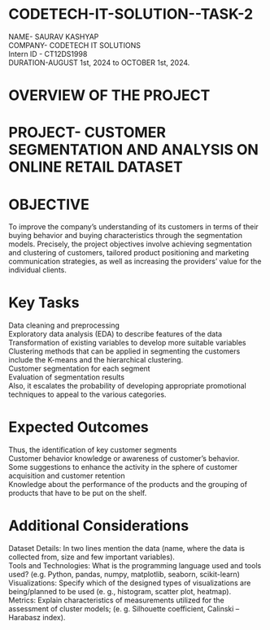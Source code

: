 # CODETECH-IT-SOLUTION--TASK-2
NAME- SAURAV KASHYAP  
COMPANY- CODETECH IT SOLUTIONS  
Intern ID - CT12DS1998  
DURATION-AUGUST 1st, 2024 to OCTOBER 1st, 2024.

# OVERVIEW OF THE PROJECT

# PROJECT- CUSTOMER SEGMENTATION AND ANALYSIS ON ONLINE RETAIL DATASET
# OBJECTIVE 
To improve the company’s understanding of its customers in terms of their buying behavior and buying characteristics through the segmentation models. Precisely, the project objectives involve achieving segmentation and clustering of customers, tailored product positioning and marketing communication strategies, as well as increasing the providers’ value for the individual clients.
# Key Tasks
Data cleaning and preprocessing  
Exploratory data analysis (EDA) to describe features of the data  
Transformation of existing variables to develop more suitable variables  
Clustering methods that can be applied in segmenting the customers include the K-means and the hierarchical clustering.  
Customer segmentation for each segment  
Evaluation of segmentation results  
Also, it escalates the probability of developing appropriate promotional techniques to appeal to the various categories.
# Expected Outcomes
Thus, the identification of key customer segments  
Customer behavior knowledge or awareness of customer’s behavior.  
Some suggestions to enhance the activity in the sphere of customer acquisition and customer retention  
Knowledge about the performance of the products and the grouping of products that have to be put on the shelf.
# Additional Considerations
Dataset Details: In two lines mention the data (name, where the data is collected from, size and few important variables).  
Tools and Technologies: What is the programming language used and tools used? (e.g. Python, pandas, numpy, matplotlib, seaborn, scikit-learn)  
Visualizations: Specify which of the designed types of visualizations are being/planned to be used (e. g., histogram, scatter plot, heatmap).  
Metrics: Explain characteristics of measurements utilized for the assessment of cluster models; (e. g. Silhouette coefficient, Calinski – Harabasz index).
